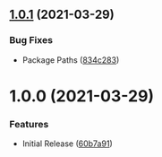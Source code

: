 ## [1.0.1](https://github.com/CoCreate-app/CoCreate-socket/compare/v1.0.0...v1.0.1) (2021-03-29)


### Bug Fixes

* Package Paths ([834c283](https://github.com/CoCreate-app/CoCreate-socket/commit/834c2831090c82cbe6404f11681d8ecdc0e1b175))

# 1.0.0 (2021-03-29)


### Features

* Initial Release ([60b7a91](https://github.com/CoCreate-app/CoCreate-socket/commit/60b7a91d545a4970e4e641a9b29413a39a6c5e3b))
